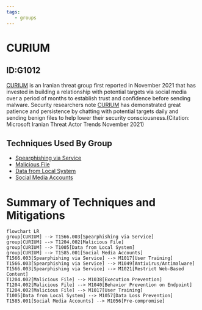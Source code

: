 ```yaml
---
tags:
   - groups
---
```

# CURIUM
## ID:G1012
[CURIUM](groups/G1012) is an Iranian threat group first reported in November 2021 that has invested in building a relationship with potential targets via social media over a period of months to establish trust and confidence before sending malware. Security researchers note [CURIUM](groups/G1012) has demonstrated great patience and persistence by chatting with potential targets daily and sending benign files to help lower their security consciousness.(Citation: Microsoft Iranian Threat Actor Trends November 2021)
## Techniques Used By Group
* [Spearphishing via Service](techniques/T1566/003)
* [Malicious File](techniques/T1204/002)
* [Data from Local System](techniques/T1005)
* [Social Media Accounts](techniques/T1585/001)

# Summary of Techniques and Mitigations
```mermaid
flowchart LR
group[CURIUM] --> T1566.003[Spearphishing via Service]
group[CURIUM] --> T1204.002[Malicious File]
group[CURIUM] --> T1005[Data from Local System]
group[CURIUM] --> T1585.001[Social Media Accounts]
T1566.003[Spearphishing via Service] --> M1017[User Training]
T1566.003[Spearphishing via Service] --> M1049[Antivirus/Antimalware]
T1566.003[Spearphishing via Service] --> M1021[Restrict Web-Based Content]
T1204.002[Malicious File] --> M1038[Execution Prevention]
T1204.002[Malicious File] --> M1040[Behavior Prevention on Endpoint]
T1204.002[Malicious File] --> M1017[User Training]
T1005[Data from Local System] --> M1057[Data Loss Prevention]
T1585.001[Social Media Accounts] --> M1056[Pre-compromise]
```